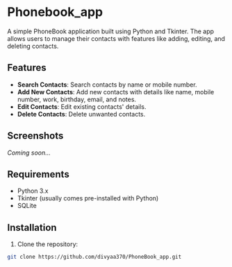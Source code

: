 # Phonebook_app

A simple PhoneBook application built using Python and Tkinter. The app allows users to manage their contacts with features like adding, editing, and deleting contacts.

## Features

- **Search Contacts**: Search contacts by name or mobile number.
- **Add New Contacts**: Add new contacts with details like name, mobile number, work, birthday, email, and notes.
- **Edit Contacts**: Edit existing contacts' details.
- **Delete Contacts**: Delete unwanted contacts.
  
## Screenshots

*Coming soon...*

## Requirements

- Python 3.x
- Tkinter (usually comes pre-installed with Python)
- SQLite

## Installation

1. Clone the repository:

```bash
git clone https://github.com/divyaa370/PhoneBook_app.git
